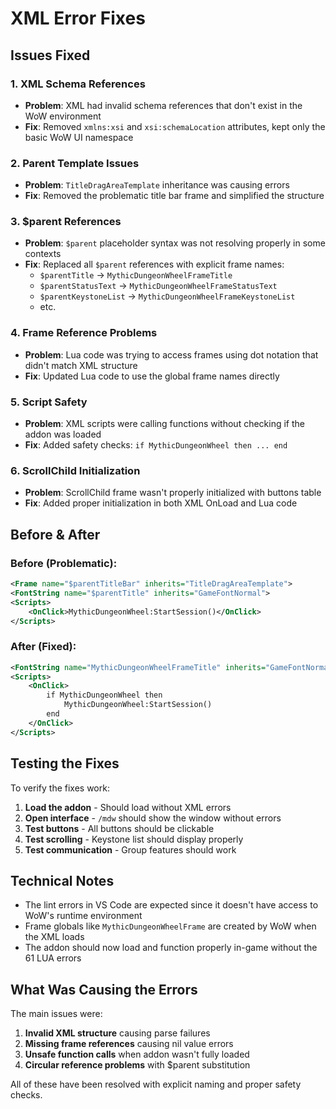 # XML Error Fixes

## Issues Fixed

### 1. **XML Schema References**
- **Problem**: XML had invalid schema references that don't exist in the WoW environment
- **Fix**: Removed `xmlns:xsi` and `xsi:schemaLocation` attributes, kept only the basic WoW UI namespace

### 2. **Parent Template Issues**
- **Problem**: `TitleDragAreaTemplate` inheritance was causing errors
- **Fix**: Removed the problematic title bar frame and simplified the structure

### 3. **$parent References**
- **Problem**: `$parent` placeholder syntax was not resolving properly in some contexts
- **Fix**: Replaced all `$parent` references with explicit frame names:
  - `$parentTitle` → `MythicDungeonWheelFrameTitle`
  - `$parentStatusText` → `MythicDungeonWheelFrameStatusText`
  - `$parentKeystoneList` → `MythicDungeonWheelFrameKeystoneList`
  - etc.

### 4. **Frame Reference Problems**
- **Problem**: Lua code was trying to access frames using dot notation that didn't match XML structure
- **Fix**: Updated Lua code to use the global frame names directly

### 5. **Script Safety**
- **Problem**: XML scripts were calling functions without checking if the addon was loaded
- **Fix**: Added safety checks: `if MythicDungeonWheel then ... end`

### 6. **ScrollChild Initialization**
- **Problem**: ScrollChild frame wasn't properly initialized with buttons table
- **Fix**: Added proper initialization in both XML OnLoad and Lua code

## Before & After

### Before (Problematic):
```xml
<Frame name="$parentTitleBar" inherits="TitleDragAreaTemplate">
<FontString name="$parentTitle" inherits="GameFontNormal">
<Scripts>
    <OnClick>MythicDungeonWheel:StartSession()</OnClick>
</Scripts>
```

### After (Fixed):
```xml
<FontString name="MythicDungeonWheelFrameTitle" inherits="GameFontNormal">
<Scripts>
    <OnClick>
        if MythicDungeonWheel then
            MythicDungeonWheel:StartSession()
        end
    </OnClick>
</Scripts>
```

## Testing the Fixes

To verify the fixes work:

1. **Load the addon** - Should load without XML errors
2. **Open interface** - `/mdw` should show the window without errors
3. **Test buttons** - All buttons should be clickable
4. **Test scrolling** - Keystone list should display properly
5. **Test communication** - Group features should work

## Technical Notes

- The lint errors in VS Code are expected since it doesn't have access to WoW's runtime environment
- Frame globals like `MythicDungeonWheelFrame` are created by WoW when the XML loads
- The addon should now load and function properly in-game without the 61 LUA errors

## What Was Causing the Errors

The main issues were:
1. **Invalid XML structure** causing parse failures
2. **Missing frame references** causing nil value errors  
3. **Unsafe function calls** when addon wasn't fully loaded
4. **Circular reference problems** with $parent substitution

All of these have been resolved with explicit naming and proper safety checks.
